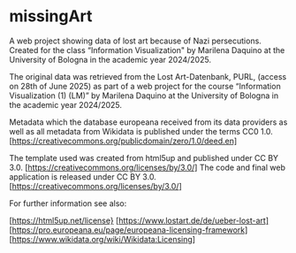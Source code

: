 # missingArt

A web project showing data of lost art because of Nazi persecutions. Created for the class “Information Visualization" by Marilena Daquino at the University of Bologna in the academic year 2024/2025.


The original data was retrieved from the Lost Art-Datenbank, PURL, (access on 28th of June 2025) as part of a web project for the course “Information Visualization (1) (LM)” by Marilena Daquino at the University of Bologna in the academic year 2024/2025.

Metadata which the database europeana received from its data providers as well as all metadata from Wikidata is published under the terms CC0 1.0. [https://creativecommons.org/publicdomain/zero/1.0/deed.en]

The template used was created from html5up and published under CC BY 3.0. [https://creativecommons.org/licenses/by/3.0/]
The code and final web application is released under CC BY 3.0. [https://creativecommons.org/licenses/by/3.0/]

For further information see also:

[https://html5up.net/license}
[https://www.lostart.de/de/ueber-lost-art]
[https://pro.europeana.eu/page/europeana-licensing-framework]
[https://www.wikidata.org/wiki/Wikidata:Licensing]
